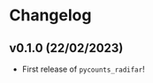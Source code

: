 # Changelog

<!--next-version-placeholder-->

## v0.1.0 (22/02/2023)

- First release of `pycounts_radifar`!
